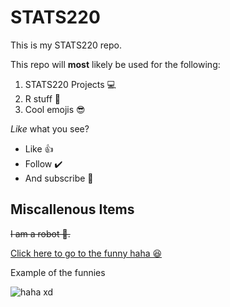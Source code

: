 # STATS220


This is my STATS220 repo.


This repo will **most** likely be used for the following:


1. STATS220 Projects 💻
2. R stuff 💯
3. Cool emojis 😎


*Like* what you see?
- Like 👍
- Follow ✔️
- And subscribe 🤑


## Miscallenous Items


~~I am a robot 🤖.~~


[Click here to go to the funny haha 😆](https://www.memes.com/)


Example of the funnies

![haha xd](https://cdn.memes.com/up/45714321670568585/i/1709354081764.jpg)
